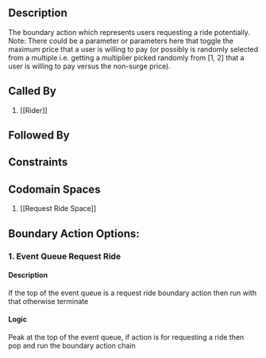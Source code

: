 ## Description

The boundary action which represents users requesting a ride potentially. Note: There could be a parameter or parameters here that toggle the maximum price that a user is willing to pay (or possibly is randomly selected from a multiple i.e. getting a multiplier picked randomly from [1, 2] that a user is willing to pay versus the non-surge price).
## Called By
1. [[Rider]]

## Followed By

## Constraints

## Codomain Spaces
1. [[Request Ride Space]]

## Boundary Action Options:
### 1. Event Queue Request Ride
#### Description
If the top of the event queue is a request ride boundary action then run with that otherwise terminate
#### Logic
Peak at the top of the event queue, if action is for requesting a ride then pop and run the boundary action chain

